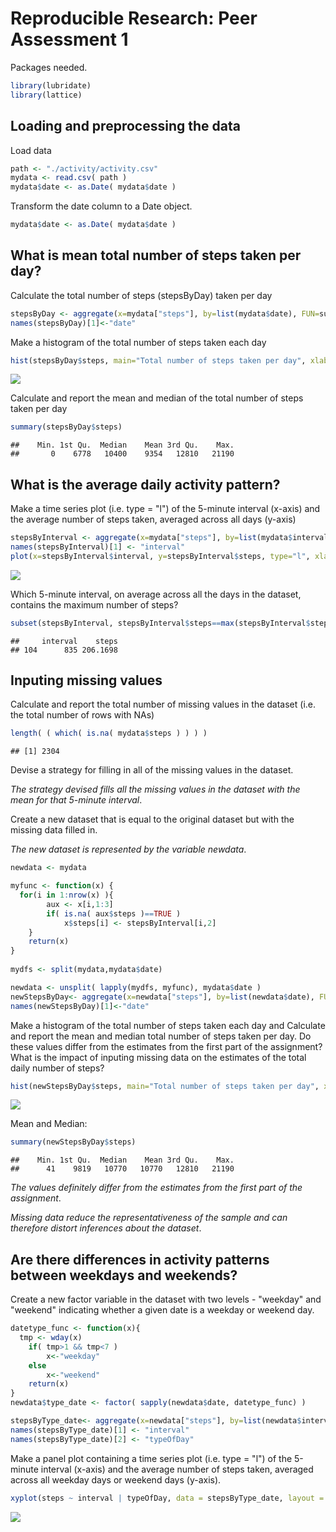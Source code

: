 # Reproducible Research: Peer Assessment 1



Packages needed.

```r
library(lubridate)
library(lattice)
```




## Loading and preprocessing the data


Load data

```r
path <- "./activity/activity.csv"
mydata <- read.csv( path )
mydata$date <- as.Date( mydata$date )
```


Transform the date column to a Date object.

```r
mydata$date <- as.Date( mydata$date )
```




## What is mean total number of steps taken per day?


Calculate the total number of steps (stepsByDay) taken per day

```r
stepsByDay <- aggregate(x=mydata["steps"], by=list(mydata$date), FUN=sum, na.rm=TRUE)
names(stepsByDay)[1]<-"date"
```


Make a histogram of the total number of steps taken each day

```r
hist(stepsByDay$steps, main="Total number of steps taken per day", xlab="Number of steps", col="green")
```

![](PA1_template_files/figure-html/unnamed-chunk-5-1.png) 


Calculate and report the mean and median of the total number of steps taken per day

```r
summary(stepsByDay$steps)
```

```
##    Min. 1st Qu.  Median    Mean 3rd Qu.    Max. 
##       0    6778   10400    9354   12810   21190
```




## What is the average daily activity pattern?


Make a time series plot (i.e. type = "l") of the 5-minute interval (x-axis) and the average number of steps taken, averaged across all days (y-axis)

```r
stepsByInterval <- aggregate(x=mydata["steps"], by=list(mydata$interval), FUN=mean, na.rm=TRUE)
names(stepsByInterval)[1] <- "interval"
plot(x=stepsByInterval$interval, y=stepsByInterval$steps, type="l", xlab="Interval [Minutes]", ylab="Average number of Steps", main="Time series plot")
```

![](PA1_template_files/figure-html/unnamed-chunk-7-1.png) 


Which 5-minute interval, on average across all the days in the dataset, contains the maximum number of steps?

```r
subset(stepsByInterval, stepsByInterval$steps==max(stepsByInterval$steps))
```

```
##     interval    steps
## 104      835 206.1698
```




## Inputing missing values


Calculate and report the total number of missing values in the dataset (i.e. the total number of rows with NAs)

```r
length( ( which( is.na( mydata$steps ) ) ) )
```

```
## [1] 2304
```


Devise a strategy for filling in all of the missing values in the dataset. 

*The strategy devised fills all the missing values in the dataset with the mean for that 5-minute interval*.

Create a new dataset that is equal to the original dataset but with the missing data filled in.

*The new dataset is represented by the variable newdata*.

```r
newdata <- mydata

myfunc <- function(x) {
  for(i in 1:nrow(x) ){
		aux <- x[i,1:3]
		if( is.na( aux$steps )==TRUE )
			x$steps[i] <- stepsByInterval[i,2]
	}
	return(x)
}
		   
mydfs <- split(mydata,mydata$date)

newdata <- unsplit( lapply(mydfs, myfunc), mydata$date )
newStepsByDay<- aggregate(x=newdata["steps"], by=list(newdata$date), FUN=sum, na.rm=FALSE)
names(newStepsByDay)[1]<-"date"
```


Make a histogram of the total number of steps taken each day and Calculate and report the mean and median total number of steps taken per day. Do these values differ from the estimates from the first part of the assignment? What is the impact of inputing missing data on the estimates of the total daily number of steps?

```r
hist(newStepsByDay$steps, main="Total number of steps taken per day", xlab="Number of steps", col="green")
```

![](PA1_template_files/figure-html/unnamed-chunk-11-1.png) 


Mean and Median:

```r
summary(newStepsByDay$steps)
```

```
##    Min. 1st Qu.  Median    Mean 3rd Qu.    Max. 
##      41    9819   10770   10770   12810   21190
```


*The values definitely differ from the estimates from the first part of the assignment*. 

*Missing data reduce the representativeness of the sample and can therefore distort inferences about the dataset*.


## Are there differences in activity patterns between weekdays and weekends?


Create a new factor variable in the dataset with two levels - "weekday" and "weekend" indicating whether a given date is a weekday or weekend day.

```r
datetype_func <- function(x){
  tmp <- wday(x)	
	if( tmp>1 && tmp<7 )
		x<-"weekday"
	else
		x<-"weekend"
	return(x)
}
newdata$type_date <- factor( sapply(newdata$date, datetype_func) )

stepsByType_date<- aggregate(x=newdata["steps"], by=list(newdata$interval, newdata$type_date), FUN=mean, na.rm=TRUE)
names(stepsByType_date)[1] <- "interval"
names(stepsByType_date)[2] <- "typeOfDay"
```


Make a panel plot containing a time series plot (i.e. type = "l") of the 5-minute interval (x-axis) and the average number of steps taken, averaged across all weekday days or weekend days (y-axis).

```r
xyplot(steps ~ interval | typeOfDay, data = stepsByType_date, layout = c(1, 2), type="l")
```

![](PA1_template_files/figure-html/unnamed-chunk-14-1.png) 
